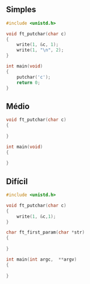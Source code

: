 ## Simples
```c
#include <unistd.h>

void ft_putchar(char c)
{
	write(1, &c, 1);
	write(1, "\n", 2);
}

int main(void)
{
	putchar('c');
	return 0;
}
```

## Médio
```c
void ft_putchar(char c)
{
	
}

int main(void)
{
	
}
```

## Difícil
```c
#include <unistd.h>

void ft_putchar(char c)
{
	write(1, &c,1);
}

char ft_first_param(char *str)
{
	
}

int main(int argc,  **argv)
{
	
}
```

